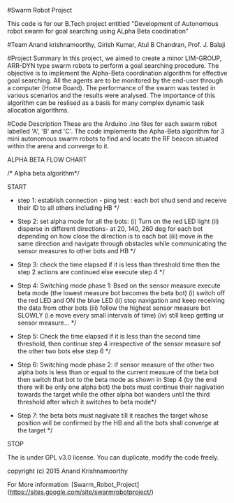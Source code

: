 #Swarm Robot Project

This code is for our B.Tech project entitled "Development of Autonomous robot swarm 
for goal searching using ALpha Beta coodination" 

#Team
Anand krishnamoorthy, Girish Kumar, Atul B Chandran, Prof. J. Balaji

#Project Summary
In this project, we aimed to create a minor LIM-GROUP, ARR-DYN type swarm robots to perform a goal searching procedure. The objective is to implement the Alpha-Beta coordination algorithm for effective goal searching. All the agents are to be monitored by the end-user through a computer (Home Board). The performance of the swarm was tested in various scenarios and the results were analysed. The importance of this algorithm can be realised as a basis for many complex dynamic task allocation algorithms. 

#Code Description
These are the Arduino .ino files for each swarm robot labelled 'A', 'B' and 'C'. The code implements the Apha-Beta algorithm for 3 mini autonomous swarm robots to find and locate the RF beacon situated within the arena and converge to it.

ALPHA BETA FLOW CHART

  /* Alpha beta algorithm*/

   START

  * step 1: establish connection - ping test :
      each bot shud send and receive their ID to all others including HB */

  * Step 2: set alpha mode for all the bots:
     (i)  Turn on the red LED light
     (ii) disperse in different directions- at 20, 140, 260 deg for each bot depending on how close the direction is to each bot
     (iii) move in the same direction and navigate through obstacles while communicating the sensor measures to other bots and HB */

  * Step 3: check the time elapsed
     if it is less than threshold time then the step 2 actions are continued
     else execute step 4 */

  * Step 4: Switching mode phase 1: Bsed on the sensor measure execute beta mode (the lowest measure bot becomes the beta bot)
    (i) switch off the red LED and ON the blue LED
    (ii) stop navigation and keep receiving the data from other bots
    (iii) follow the highest sensor measure bot SLOWLY (i.e move every small intervals of time)
    (iv) still keep getting ur sensor measure... */

  * Step 5: Check the time elapsed
     if it is less than the second time threshold, then continue step 4 irrespective of the
     sensor measure sof the other two bots else step 6 */

  * Step 6: Switching mode phase 2: if sensor measure of the other two alpha bots is
     less than or equal to the current measure of the beta bot then switch that bot to the beta mode as shown in Step 4
     (by the end there will be only one alpha bot) the bots must continue their nagivation towards the target while the other
      alpha bot wanders until the third threshold after which it switches to beta mode*/

  * Step 7: the beta bots must nagivate till it reaches the target whose position will be confirmed by the HB and
     all the bots shall converge at the target */

  STOP

The is under GPL v3.0 license. You can duplicate, modify the code freely.

copyright (c) 2015 Anand Krishnamoorthy

For More information: [Swarm_Robot_Project] (https://sites.google.com/site/swarmrobotproject/)
